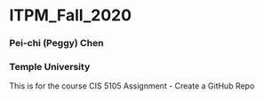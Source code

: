 # ITPM_Fall_2020

### Pei-chi (Peggy) Chen
### Temple University

This is for the course CIS 5105 Assignment - Create a GitHub Repo
